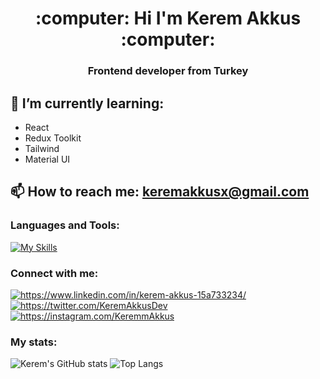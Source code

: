 <h1 align="center">:computer: Hi I'm Kerem Akkus :computer:</h1>
<h3 align="center">Frontend developer from Turkey</h3>

## 🌱 I’m currently learning: 
- React
- Redux Toolkit
- Tailwind 
- Material UI

## 📫 How to reach me: keremakkusx@gmail.com

<h3 align="left">Languages and Tools:</h3>

[![My Skills](https://skillicons.dev/icons?i=html,css,js,ts,react,redux,bootstrap,sass,tailwind,figma,git,python,cs,linux&perline=7)](https://skillicons.dev)

<h3 align="left">Connect with me:</h3>
<p align="left">
  
<a href="https://www.linkedin.com/in/kerem-akkus-15a733234/" target="blank"><img align="center" src="https://skillicons.dev/icons?i=linkedin" alt="https://www.linkedin.com/in/kerem-akkus-15a733234/"/></a>
<a href="https://twitter.com/KeremAkkusDev" target="blank"><img align="center" src="https://skillicons.dev/icons?i=twitter" alt="https://twitter.com/KeremAkkusDev" /></a>
<a href="https://instagram.com/KeremmAkkus" target="blank"><img align="center" src="https://skillicons.dev/icons?i=instagram" alt="https://instagram.com/KeremmAkkus" /></a>
</p>

<h3 align="left">My stats:</h3>

![Kerem's GitHub stats](https://github-readme-stats.vercel.app/api?username=keremakkusdev&show_icons=true&theme=transparent)
![Top Langs](https://github-readme-stats.vercel.app/api/top-langs/?username=keremakkusdev&layout=compact&theme=transparent)
